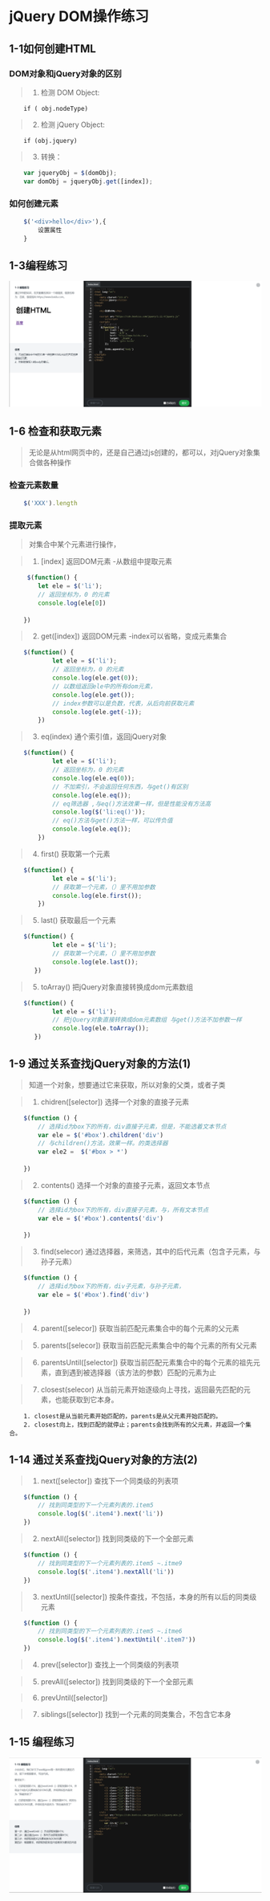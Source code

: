 # jQuery DOM操作练习

## 1-1如何创建HTML

### DOM对象和jQuery对象的区别

> 1. 检测 DOM Object: 
```
    if ( obj.nodeType)
```
> 2. 检测 jQuery Object: 
```
    if (obj.jquery)
```
> 3. 转换：
```javascript
    var jqueryObj = $(domObj);
    var domObj = jqueryObj.get([index]);
```
### 如何创建元素
```javascript
    $('<div>hello</div>'),{
        设置属性
    }
```

## 1-3编程练习

![1-3编程练习](./1-3编程练习/1-3.png)

## 1-6 检查和获取元素

>  无论是从html网页中的，还是自己通过js创建的，都可以，对jQuery对象集合做各种操作

### 检查元素数量
```javascript
    $('XXX').length
```
### 提取元素

> 对集合中某个元素进行操作，

> 1. [index] 返回DOM元素 -从数组中提取元素
```javascript
     $(function() {
        let ele = $('li');
        // 返回坐标为，0 的元素
        console.log(ele[0])

    })
```

> 2. get([index]) 返回DOM元素 -index可以省略，变成元素集合
```javascript
    $(function() {
            let ele = $('li');
            // 返回坐标为，0 的元素
            console.log(ele.get(0));
            // 以数组返回ele中的所有dom元素，
            console.log(ele.get());
            // index参数可以是负数，代表，从后向前获取元素
            console.log(ele.get(-1));
        })
```

> 3. eq(index) 通个索引值，返回jQuery对象
```javascript
    $(function() {
            let ele = $('li');
            // 返回坐标为，0 的元素
            console.log(ele.eq(0));
            // 不加索引，不会返回任何东西，与get()有区别
            console.log(ele.eq());  
            // eq筛选器 ,与eq()方法效果一样，但是性能没有方法高
            console.log($('li:eq()'));
            // eq()方法与get()方法一样，可以传负值
            console.log(ele.eq());
        })
```

> 4. first() 获取第一个元素
```javascript
    $(function() {
            let ele = $('li');
            // 获取第一个元素，（）里不用加参数
            console.log(ele.first());
        })
```

> 5. last() 获取最后一个元素
```javascript
    $(function() {
            let ele = $('li');
            // 获取第一个元素，（）里不用加参数
            console.log(ele.last());
       })
```

> 5. toArray() 把jQuery对象直接转换成dom元素数组
```javascript
    $(function() {
            let ele = $('li');
            // 把jQuery对象直接转换成dom元素数组 与get()方法不加参数一样
            console.log(ele.toArray());
       })
```


## 1-9 通过关系查找jQuery对象的方法(1)

> 知道一个对象，想要通过它来获取，所以对象的父类，或者子类

> 1. chidren([selector]) 选择一个对象的直接子元素
```javascript
    $(function () {
        // 选择id为box下的所有，div直接子元素，但是，不能选着文本节点
        var ele = $('#box').children('div')
        // 与children()方法，效果一样。的类选择器
        var ele2 =  $('#box > *')

    })
```

> 2. contents() 选择一个对象的直接子元素，返回文本节点
```javascript
    $(function () {
        // 选择id为box下的所有，div直接子元素，与，所有文本节点
        var ele = $('#box').contents('div')
        
    })
```

> 3. find(selecor) 通过选择器，来筛选，其中的后代元素（包含子元素，与孙子元素）
```javascript
    $(function () {
        // 选择id为box下的所有，div子元素，与孙子元素，
        var ele = $('#box').find('div')
        
    })
```

> 4. parent([selecor]) 获取当前匹配元素集合中的每个元素的父元素

> 5. parents([selecor]) 获取当前匹配元素集合中的每个元素的所有父元素

> 6. parentsUntil([selector]) 获取当前匹配元素集合中的每个元素的祖先元素，直到遇到被选择器（该方法的参数）匹配的元素为止

> 7. closest(selecor) 从当前元素开始逐级向上寻找，返回最先匹配的元素，也能获取到它本身。
```
    1. closest是从当前元素开始匹配的，parents是从父元素开始匹配的。
    2. closest向上，找到匹配的就停止；parents会找到所有的父元素，并返回一个集合。
```

## 1-14 通过关系查找jQuery对象的方法(2)

> 1. next([selector]) 查找下一个同类级的列表项
```javascript
    $(function () {
        // 找到同类型的下一个元素列表的.item5
        console.log($('.item4').next('li'))
    })
```

> 2. nextAll([selector]) 找到同类级的下一个全部元素
```javascript
    $(function () {
        // 找到同类型的下一个元素列表的.item5 ~.itme9
        console.log($('.item4').nextAll('li'))
    })
```

> 3. nextUntil([selector]) 按条件查找，不包括，本身的所有以后的同类级元素
```javascript
    $(function () {
        // 找到同类型的下一个元素列表的.item5 ~.itme6
        console.log($('.item4').nextUntil('.item7'))
    })
```

> 4. prev([selector]) 查找上一个同类级的列表项

> 5. prevAll([selector]) 找到同类级的下一个全部元素

> 6. prevUntil([selector])

> 7. siblings([selector]) 找到一个元素的同类集合，不包含它本身

## 1-15 编程练习

![1-15编程练习](./1-15编程练习/1-15.png)

